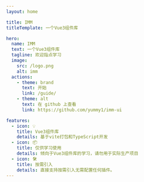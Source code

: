 ```yaml
---
layout: home

title: IMM
titleTemplate: 一个Vue3组件库

hero:
  name: IMM
  text: 一个Vue3组件库
  tagline: 欢迎指点学习
  image:
    src: /logo.png
    alt: imm
  actions:
    - theme: brand
      text: 开始
      link: /guide/
    - theme: alt
      text: 在 github 上查看
      link: https://github.com/yummy1/imm-ui

features:
  - icon: 💡
    title: Vue3组件库
    details: 基于vite打包和TypeScript开发
  - icon: 📦
    title: 仅供学习使用
    details: 倾向于Vue3组件库的学习，请勿用于实际生产项目
  - icon: 🛠️
    title: 按需引入
    details: 直接支持按需引入无需配置任何插件。
---
```

